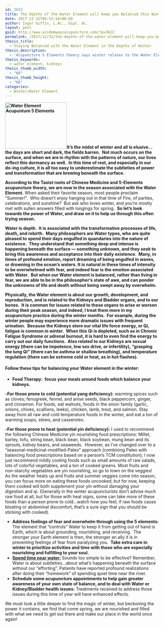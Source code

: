 ```yaml
---
id: 3622
title: The Depths of the Water Element will Keep you Balanced this Winter
date: 2017-12-31T06:53:54+00:00
author: Inger Giffin, L.Ac., Dipl. Ac.
layout: post
guid: http://www.wisdomwaysacupuncture.com/?p=3622
permalink: /2017/12/31/the-depths-of-the-water-element-will-keep-you-balanced-this-winter/
thesis_title:
  - Staying Balanced with the Water Element in the Depths of Winter
thesis_description:
  - 'Acupuncture 5 Elements theory says winter relates to the Water Element. Tips for keeping your Water Element strong for a healthy winter & spring ahead.'
thesis_keywords:
  - water element, kidneys
thesis_thumb_width:
  - "66"
thesis_thumb_height:
  - "66"
categories:
  - Winter/Water Element
---
```

**[<img class="alignleft wp-image-3511" src="http://www.wisdomwaysacupuncture.com/wp-content/uploads/2018/01/winter-2952290_1920-150x113.jpg" alt="Water Element Acupunture 5 Elements" width="202" height="152" srcset="http://www.wisdomwaysacupuncture.com/wp-content/uploads/2018/01/winter-2952290_1920-150x113.jpg 150w, http://www.wisdomwaysacupuncture.com/wp-content/uploads/2018/01/winter-2952290_1920-300x225.jpg 300w, http://www.wisdomwaysacupuncture.com/wp-content/uploads/2018/01/winter-2952290_1920-768x576.jpg 768w, http://www.wisdomwaysacupuncture.com/wp-content/uploads/2018/01/winter-2952290_1920-1024x768.jpg 1024w" sizes="(max-width: 202px) 100vw, 202px" />](http://www.wisdomwaysacupuncture.com/wp-content/uploads/2018/01/winter-2952290_1920.jpg)It’s the midst of winter and all is elusive…the days are short and dark, the fields barren.  Not much occurs on the surface, and when we are in rhythm with the patterns of nature, our lives reflect this dormancy as well.  In this time of rest, and especially in our do-ing culture, it is all too easy to underestimate the subtleties of power and transformation that are brewing beneath the surface.**

**According to the Taoist roots of Chinese Medicine and 5-Elements acupuncture theory, we are now in the season associated with the Water Element.** When asked their favorite season, most people proclaim “Summer!”.  Who doesn’t enjoy hanging out in that time of Fire, of parties, celebrations, and sunshine?  But ask who loves winter, and you’re mostly met with sullen answers filled with longings for spring.  **So let’s look towards the power of Water, and draw on it to help us through this often trying season.**

**Water is depth.  It is associated with the transformative processes of life, death, and rebirth.  Many philosophers are Water types, who are quite pleased to spend their days engulfed in quandaries into the nature of existence.  They understand that something deep and intense is happening beneath the surface — something unknown, and they seek to bring this awareness and acceptance into their daily existence.  Many, in times of profound emotion, report dreaming of being engulfed in waves, or drowning in the ocean’s waters. It is natural in these times of intensity to be overwhelmed with fear, and indeed fear is the emotion associated with Water.  But when our Water element is balanced, rather than living in fear, we are able to be in the philosopher’s state of awe, and can ponder the unknowns of life and death without being swept away by overwhelm.**

**Physically, the Water element is about our growth, development, and reproduction, and is related to the Kidneys and Bladder organs, and to our bones.  It is common for issues related to these organs to arise or worsen during their peak season, and indeed, I treat them more in my acupuncture practice during the winter months.  For example, during the winter people may experience more dramatic issues with frequent urination.  Because the Kidneys store our vital life force energy, or Qi, fatigue is common in winter.  When this Qi is depleted, such as in Chronic Fatigue Syndrome or adrenal burnout, it is hard to even find the energy to carry out our daily functions.  Also related to our Kidneys are sexual energy (there can be impotence, low sex drive, or infertility), “grasping the lung Qi” (there can be asthma or shallow breathing), and temperature regulation (there can be extreme cold or heat, as in hot flashes).**

#### 

#### Follow these tips for balancing your Water element in the winter:

  * **Food Therapy:  focus your meals around foods which balance your kidneys.**

–**For those prone to cold (potential yang deficiency):** warming spices such as cloves; fenugreek, fennel, and anise seeds, black peppercorn, ginger, and cinnamon. For foods, eat walnuts, foods in the onion family (garlic, onions, chives, scallions, leeks), chicken, lamb, trout, and salmon. Stay away from all raw and cold temperature foods in the winter, and eat a ton of warming soups, stews, and casseroles.

–**For those prone to heat (potential yin deficiency):** I used to recommend the following Chinese Medicine yin nourishing food prescriptions: Millet, barley, tofu, string bean, black bean, black soybean, mung bean and its sprouts, kidney beans, and seaweeds.  However, as I’ve changed over to a “seasonal-medicinal-modified-Paleo” approach (combining Paleo with balancing food prescriptions based on a person’s TCM constitution); I now just recommend mildly cooling foods such as small amounts of raw salads, lots of colorful vegetables, and a ton of cooked greens. Most fruits and non-starchy vegetables are yin nourishing, so go to town on the veggies!  As the weather heats up and fruits and summer veggies come into season, you can focus more on eating these foods uncooked; but for now, keeping them cooked will both supplement your yin without damaging your digestion and qi. (Generally in the winter acupuncturists don’t advise much raw food at all, but for those with heat signs, some can take more of these foods than a person prone to cold…watch how you feel; if raw foods cause bloating or abdominal discomfort, that’s a sure sign that you should be sticking with cooked).

  * **Address feelings of fear and overwhelm through using the 5 elements:** The element that “controls” Water to keep it from getting out of hand is Earth, which is about grounding, nourishing, and receiving.  The stronger your Earth element is then, the stronger an ally it is in preventing feelings of fear from paralyzing you.  **Take extra care in winter to prioritize activities and time with those who are especially nourishing and fulfilling to your soul.**
  * [**Spend time near water:**](http://www.wisdomwaysacupuncture.com/2010/12/07/spend-time-near-water-to-keep-yourself-balanced-during-dry-winters/) Sounds too simple to be effective? Remember, Water is about subtleties…about what’s happening beneath the surface without our “efforting”. Patients have reported profound realizations after doing their “homework” of spending quiet time near the river.
  * **Schedule some acupuncture appointments to help gain greater awareness of your own state of balance, and to deal with Water or Kidney/Bladder health issues:** Treatments received to address those issues during this time of year will have enhanced effects.

We must look a little deeper to find the magic of winter, but beckoning the power it contains, we find that come spring, we are nourished and filled with what we need to get out there and make our place in the world once again!